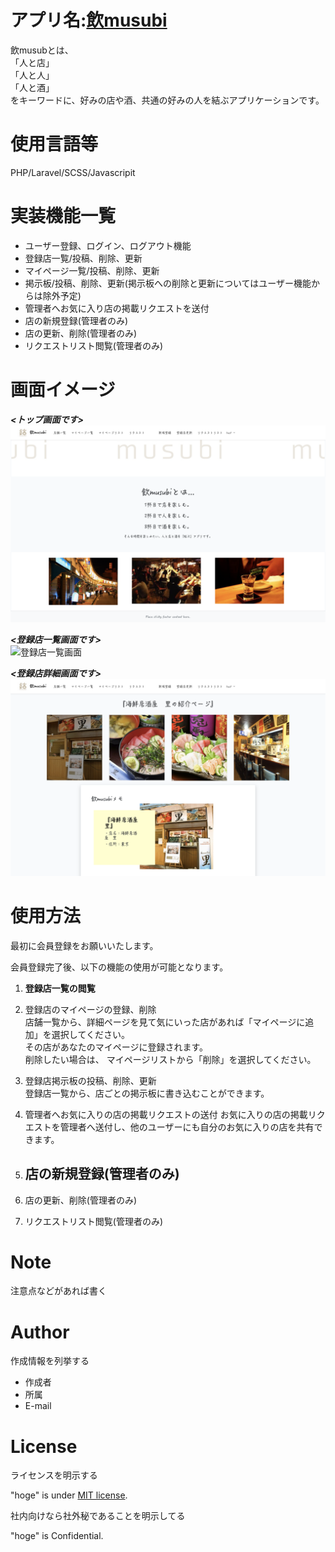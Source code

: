 
# アプリ名:<a  href="https://nomusubi.herokuapp.com">飲musubi</a>
 飲musubとは、  
 「人と店」    
 「人と人」    
 「人と酒」  
 をキーワードに、好みの店や酒、共通の好みの人を結ぶアプリケーションです。  



# 使用言語等
PHP/Laravel/SCSS/Javascripit  



# 実装機能一覧
- ユーザー登録、ログイン、ログアウト機能  
- 登録店一覧/投稿、削除、更新  
- マイページ一覧/投稿、削除、更新  
- 掲示板/投稿、削除、更新(掲示板への削除と更新についてはユーザー機能からは除外予定)  
- 管理者へお気に入り店の掲載リクエストを送付
- 店の新規登録(管理者のみ)      
- 店の更新、削除(管理者のみ)      
- リクエストリスト閲覧(管理者のみ)        



# 画面イメージ  

***<トップ画面です>***  
![トップ画面]( image/top_image.png "top")  

***<登録店一覧画面です>***  
![登録店一覧画面]( image/shop_image.png "shop" )  

***<登録店詳細画面です>***
![登録店詳細画面]( image/shop_detail.png "shop" )  

 

# 使用方法
最初に会員登録をお願いいたします。  

会員登録完了後、以下の機能の使用が可能となります。

1. **登録店一覧の閲覧**  

2. 登録店のマイページの登録、削除   
    店舗一覧から、詳細ページを見て気にいった店があれば「マイページに追加」を選択してください。  
    その店があなたのマイページに登録されます。  
    削除したい場合は、 マイページリストから「削除」を選択してください。  

3. 登録店掲示板の投稿、削除、更新  
    登録店一覧から、店ごとの掲示板に書き込むことができます。  

4. 管理者へお気に入りの店の掲載リクエストの送付
    お気に入りの店の掲載リクエストを管理者へ送付し、他のユーザーにも自分のお気に入りの店を共有できます。

5. 店の新規登録(管理者のみ)
   -      
6. 店の更新、削除(管理者のみ)      
7. リクエストリスト閲覧(管理者のみ)      



 
# Note
 
注意点などがあれば書く
 
# Author
 
作成情報を列挙する
 
* 作成者
* 所属
* E-mail
 
# License
ライセンスを明示する
 
"hoge" is under [MIT license](https://en.wikipedia.org/wiki/MIT_License).
 
社内向けなら社外秘であることを明示してる
 
"hoge" is Confidential.